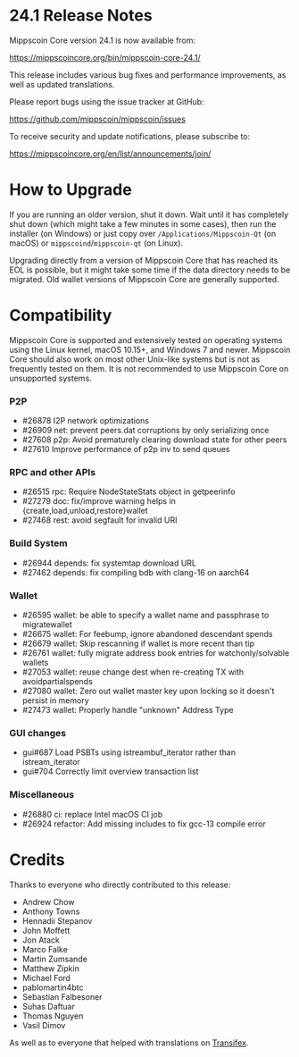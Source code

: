 24.1 Release Notes
==================

Mippscoin Core version 24.1 is now available from:

  <https://mippscoincore.org/bin/mippscoin-core-24.1/>

This release includes various bug fixes and performance
improvements, as well as updated translations.

Please report bugs using the issue tracker at GitHub:

  <https://github.com/mippscoin/mippscoin/issues>

To receive security and update notifications, please subscribe to:

  <https://mippscoincore.org/en/list/announcements/join/>

How to Upgrade
==============

If you are running an older version, shut it down. Wait until it has completely
shut down (which might take a few minutes in some cases), then run the
installer (on Windows) or just copy over `/Applications/Mippscoin-Qt` (on macOS)
or `mippscoind`/`mippscoin-qt` (on Linux).

Upgrading directly from a version of Mippscoin Core that has reached its EOL is
possible, but it might take some time if the data directory needs to be migrated. Old
wallet versions of Mippscoin Core are generally supported.

Compatibility
==============

Mippscoin Core is supported and extensively tested on operating systems
using the Linux kernel, macOS 10.15+, and Windows 7 and newer.  Mippscoin
Core should also work on most other Unix-like systems but is not as
frequently tested on them.  It is not recommended to use Mippscoin Core on
unsupported systems.

### P2P

- #26878 I2P network optimizations
- #26909 net: prevent peers.dat corruptions by only serializing once
- #27608 p2p: Avoid prematurely clearing download state for other peers
- #27610 Improve performance of p2p inv to send queues

### RPC and other APIs

- #26515 rpc: Require NodeStateStats object in getpeerinfo
- #27279 doc: fix/improve warning helps in {create,load,unload,restore}wallet
- #27468 rest: avoid segfault for invalid URI

### Build System

- #26944 depends: fix systemtap download URL
- #27462 depends: fix compiling bdb with clang-16 on aarch64

### Wallet

- #26595 wallet: be able to specify a wallet name and passphrase to migratewallet
- #26675 wallet: For feebump, ignore abandoned descendant spends
- #26679 wallet: Skip rescanning if wallet is more recent than tip
- #26761 wallet: fully migrate address book entries for watchonly/solvable wallets
- #27053 wallet: reuse change dest when re-creating TX with avoidpartialspends
- #27080 wallet: Zero out wallet master key upon locking so it doesn't persist in memory
- #27473 wallet: Properly handle "unknown" Address Type

### GUI changes

- gui#687 Load PSBTs using istreambuf_iterator rather than istream_iterator
- gui#704 Correctly limit overview transaction list

### Miscellaneous

- #26880 ci: replace Intel macOS CI job
- #26924 refactor: Add missing includes to fix gcc-13 compile error

Credits
=======

Thanks to everyone who directly contributed to this release:

- Andrew Chow
- Anthony Towns
- Hennadii Stepanov
- John Moffett
- Jon Atack
- Marco Falke
- Martin Zumsande
- Matthew Zipkin
- Michael Ford
- pablomartin4btc
- Sebastian Falbesoner
- Suhas Daftuar
- Thomas Nguyen
- Vasil Dimov

As well as to everyone that helped with translations on
[Transifex](https://www.transifex.com/mippscoin/mippscoin/).
